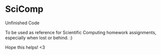 # SciComp
Unfinished Code

To be used as reference for Scientific Computing homework assignments, especially when lost or behind. :)

Hope this helps! <3
